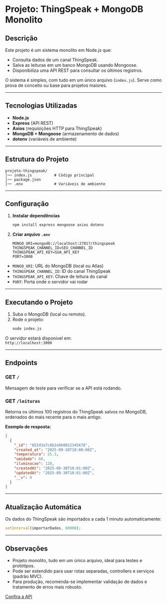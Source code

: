 # Projeto: ThingSpeak + MongoDB Monolito

## Descrição

Este projeto é um sistema monolito em Node.js que:

- Consulta dados de um canal ThingSpeak.
- Salva as leituras em um banco MongoDB usando Mongoose.
- Disponibiliza uma API REST para consultar os últimos registros.

O sistema é simples, com tudo em um único arquivo (`index.js`). Serve como prova de conceito ou base para projetos maiores.

---

## Tecnologias Utilizadas

- **Node.js**
- **Express** (API REST)
- **Axios** (requisições HTTP para ThingSpeak)
- **MongoDB + Mongoose** (armazenamento de dados)
- **dotenv** (variáveis de ambiente)

---

## Estrutura do Projeto

```
projeto-thingspeak/
│── index.js          # Código principal
│── package.json
│── .env              # Variáveis de ambiente
```

---

## Configuração

1. **Instalar dependências**
   ```bash
   npm install express mongoose axios dotenv
   ```

2. **Criar arquivo `.env`**
   ```
   MONGO_URI=mongodb://localhost:27017/thingspeak
   THINGSPEAK_CHANNEL_ID=SEU_CHANNEL_ID
   THINGSPEAK_API_KEY=SUA_API_KEY
   PORT=3000
   ```

- `MONGO_URI`: URL do MongoDB (local ou Atlas)
- `THINGSPEAK_CHANNEL_ID`: ID do canal ThingSpeak
- `THINGSPEAK_API_KEY`: Chave de leitura do canal
- `PORT`: Porta onde o servidor vai rodar

---

## Executando o Projeto

1. Suba o MongoDB (local ou remoto).
2. Rode o projeto:
   ```bash
   node index.js
   ```

O servidor estará disponível em:  
`http://localhost:3000`

---

## Endpoints

### GET `/`

Mensagem de teste para verificar se a API está rodando.

### GET `/leituras`

Retorna os últimos 100 registros do ThingSpeak salvos no MongoDB, ordenados do mais recente para o mais antigo.

**Exemplo de resposta:**
```json
[
  {
    "_id": "652d3a7c8b2a9b0012345678",
    "created_at": "2025-09-30T18:00:00Z",
    "temperatura": 25.3,
    "umidade": 60,
    "iluminacao": 120,
    "createdAt": "2025-09-30T18:01:00Z",
    "updatedAt": "2025-09-30T18:01:00Z",
    "__v": 0
  }
]
```

---

## Atualização Automática

Os dados do ThingSpeak são importados a cada 1 minuto automaticamente:

```js
setInterval(importarDados, 60000);
```

---

## Observações

- Projeto monolito, tudo em um único arquivo, ideal para testes e protótipos.
- Pode ser estendido para usar rotas separadas, controllers e serviços (padrão MVC).
- Para produção, recomenda-se implementar validação de dados e tratamento de erros mais robusto.

[Confira a API](https://backend-ino.onrender.com/leituras)